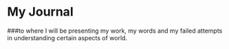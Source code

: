 # My Journal 

###to where I will be presenting my work, my words and my failed attempts in understanding certain aspects of world.
